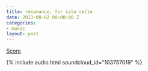 ```yaml
---
title: resonance, for solo cello
date: 2013-08-02 00:00:00 Z
categories:
- music
layout: post
---
```


[Score](/public/scores/resonance.pdf)

{% include audio.html soundcloud_id="103757019" %}

